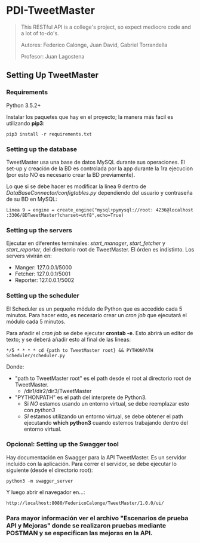 # PDI-TweetMaster
>This RESTful API is a college's project, so expect mediocre code and a lot of to-do's.
>
>Autores: Federico Calonge, Juan David, Gabriel Torrandella
>
>Profesor: Juan Lagostena

## Setting Up TweetMaster

### Requirements

Python 3.5.2+

Instalar los paquetes que hay en el proyecto; la manera más facil es utilizando **pip3**:
```
pip3 install -r requirements.txt
```

### Setting up the database

TweetMaster usa una base de datos MySQL durante sus operaciones. El set-up y creación de la BD es controlada por la app durante la 1ra ejecucion (por esto NO es necesario crear la BD previamente). 

Lo que si se debe hacer es modificar la linea 9 dentro de _DataBaseConnector/configtables.py_ dependiendo del usuario y contraseña de
su BD en MySQL:
```
Linea 9 → engine = create_engine("mysql+pymysql://root: 4236@localhost :3306/BDTweetMaster?charset=utf8",echo=True)
```

### Setting up the servers

Ejecutar en diferentes terminales: _start_manager_, _start_fetcher_ y _start_reporter_, del directorio root de TweetMaster. El órden es indistinto.
Los servers vivirán en:  
 * Manger:   127.0.0.1/5000
 * Fetcher:  127.0.0.1/5001
 * Reporter: 127.0.0.1/5002
 
### Setting up the scheduler

El Scheduler es un pequeño módulo de Python que es accedido cada 5 minutos. Para hacer esto, es necesario crear un _cron job_ que ejecutará el módulo cada 5 minutos. 

Para añadir el _cron job_ se debe ejecutar **crontab -e**. Esto abrirá un editor de texto; y se deberá añadir esto al final de las lineas: 
```
*/5 * * * * cd {path to TweetMaster root} && PYTHONPATH Scheduler/scheduler.py
```
Donde:
 * "path to TweetMaster root" es el path desde el root al directorio root de TweetMaster. 
   * /dir1/dir2/dir3/TweetMaster
 * "PYTHONPATH" es el path del interprete de Python3.
   * Si _NO_ estamos usando un entorno virtual, se debe reemplazar esto con _python3_
   * _SI_ estamos utilizando un entorno virtual, se debe obtener el path ejecutando **which python3** cuando estemos trabajando dentro del entorno virtual. 

### Opcional: Setting up the Swagger tool

Hay documentación en Swagger para la API TweetMaster.  Es un servidor incluído con la aplicación. 
Para correr el servidor, se debe ejecutar lo siguiente (desde el directorio root): 
```
python3 -m swagger_server
```
Y luego abrir el navegador en...:
```
http://localhost:8080/FedericoCalonge/TweetMaster/1.0.0/ui/
```

### Para mayor información ver el archivo "Escenarios de prueba API y Mejoras" donde se realizaron pruebas mediante POSTMAN y se especifican las mejoras en la API. 
